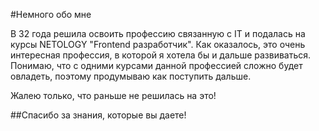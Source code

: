 #Немного обо мне

В 32 года решила освоить профессию связанную с IT и подалась на курсы NETOLOGY "Frontend разработчик".
Как оказалось, это очень интересная профессия, в которой я хотела бы и дальше развиваться. Понимаю, что с одними курсами данной профессией сложно будет овладеть, поэтому продумываю как поступить дальше. 

Жалею только, что раньше не решилась на это!

##Спасибо за знания, которые вы даете!

